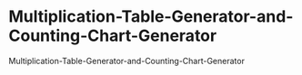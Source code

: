 # Multiplication-Table-Generator-and-Counting-Chart-Generator
Multiplication-Table-Generator-and-Counting-Chart-Generator
